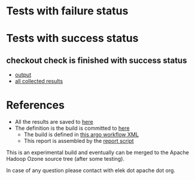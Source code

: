 # Tests with failure status


# Tests with success status

## checkout check is finished with success status

   * [output](https://raw.githubusercontent.com/elek/ozone-ci/master/pr/pr-hdds-2174-wm2w9/checkout/output.log)
   * [all collected results](https://github.com/elek/ozone-ci/tree/master/pr/pr-hdds-2174-wm2w9/checkout)




# References

 * All the results are saved to [here](https://github.com/elek/ozone-ci/tree/master/pr/pr-hdds-2174-wm2w9/)
 * The definition is the build is committed to [here](https://github.com/elek/argo-ozone)
    * The build is defined in [this argo workflow XML](https://github.com/elek/argo-ozone/blob/master/ozone-build.yaml)
    * This report is assembled by the [report script](https://github.com/elek/argo-ozone/blob/master/scripts/report.sh)

This is an experimental build and eventually can be merged to the Apache Hadoop Ozone source tree (after some testing).

In case of any question please contact with elek dot apache dot org.
